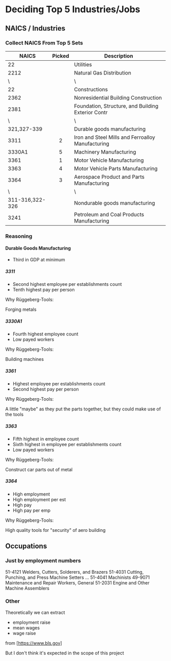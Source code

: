 # Deciding Top 5 Industries/Jobs

## NAICS / Industries

### Collect NAICS From Top 5 Sets

| NAICS           | Picked | Description                                        |
| --------------- | :----: | -------------------------------------------------- |
| 22              |        | Utilities                                          |
| 2212            |        | Natural Gas Distribution                           |
| \               |        | \                                                  |
| 22              |        | Constructions                                      |
| 2362            |        | Nonresidential Building Construction               |
| 2381            |        | Foundation, Structure, and Building Exterior Contr |
| \               |        | \                                                  |
| 321,327-339     |        | Durable goods manufacturing                        |
| 3311            |   2    | Iron and Steel Mills and Ferroalloy Manufacturing  |
| 3330A1          |   5    | Machinery Manufacturing                            |
| 3361            |   1    | Motor Vehicle Manufacturing                        |
| 3363            |   4    | Motor Vehicle Parts Manufacturing                  |
| 3364            |   3    | Aerospace Product and Parts Manufacturing          |
| \               |        | \                                                  |
| 311-316,322-326 |        | Nondurable goods manufacturing                     |
| 3241            |        | Petroleum and Coal Products Manufacturing          |

### Reasoning

#### Durable Goods Manufacturing

- Third in GDP at minimum

##### 3311

- Second highest employee per establishments count
- Tenth highest pay per person

Why Rüggeberg-Tools:

Forging metals

##### 3330A1

- Fourth highest employee count
- Low payed workers

Why Rüggeberg-Tools:

Building machines

##### 3361

- Highest employee per establishments count
- Second highest pay per person

Why Rüggeberg-Tools:

A little "maybe" as they put the parts together, but they could make use of
the tools

##### 3363

- Fifth highest in employee count
- Sixth highest in employee per establishments count
- Low payed workers

Why Rüggeberg-Tools:

Construct car parts out of metal

##### 3364

- High employment
- High employment per est
- High pay
- High pay per emp

Why Rüggeberg-Tools:

High quality tools for "security" of aero building

## Occupations

### Just by employment numbers

51-4121 Welders, Cutters, Solderers, and Brazers
51-4031 Cutting, Punching, and Press Machine Setters ...
51-4041 Machinists
49-9071 Maintenance and Repair Workers, General
51-2031 Engine and Other Machine Assemblers

### Other

Theoretically we can extract

- employment raise
- mean wages
- wage raise

from [https://www.bls.gov]

But I don't think it's expected in the scope of this project

